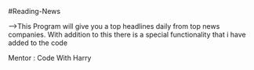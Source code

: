 #Reading-News

-->This Program will give you a top headlines daily from top news companies. With addition to this there is a special functionality that i have added to the code

Mentor : Code With Harry
